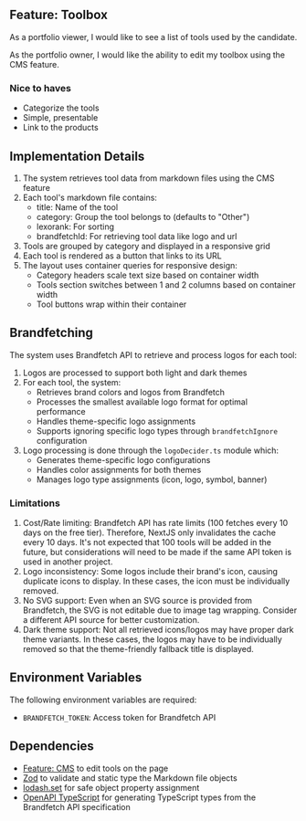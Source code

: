 ## Feature: Toolbox

As a portfolio viewer, I would like to see a list of tools used by the candidate.

As the portfolio owner, I would like the ability to edit my toolbox using the CMS feature.

### Nice to haves
- Categorize the tools
- Simple, presentable
- Link to the products

## Implementation Details

1. The system retrieves tool data from markdown files using the CMS feature
2. Each tool's markdown file contains:
   - title: Name of the tool
   - category: Group the tool belongs to (defaults to "Other")
   - lexorank: For sorting
   - brandfetchId: For retrieving tool data like logo and url
3. Tools are grouped by category and displayed in a responsive grid
4. Each tool is rendered as a button that links to its URL
5. The layout uses container queries for responsive design:
   - Category headers scale text size based on container width
   - Tools section switches between 1 and 2 columns based on container width
   - Tool buttons wrap within their container

## Brandfetching

The system uses Brandfetch API to retrieve and process logos for each tool:

1. Logos are processed to support both light and dark themes
2. For each tool, the system:
   - Retrieves brand colors and logos from Brandfetch
   - Processes the smallest available logo format for optimal performance
   - Handles theme-specific logo assignments
   - Supports ignoring specific logo types through `brandfetchIgnore` configuration
3. Logo processing is done through the `logoDecider.ts` module which:
   - Generates theme-specific logo configurations
   - Handles color assignments for both themes
   - Manages logo type assignments (icon, logo, symbol, banner)

### Limitations

1. Cost/Rate limiting: Brandfetch API has rate limits (100 fetches every 10 days on the free tier). Therefore, NextJS only invalidates the cache every 10 days. It's not expected that 100 tools will be added in the future, but considerations will need to be made if the same API token is used in another project.
2. Logo inconsistency: Some logos include their brand's icon, causing duplicate icons to display. In these cases, the icon must be individually removed.
3. No SVG support: Even when an SVG source is provided from Brandfetch, the SVG is not editable due to image tag wrapping. Consider a different API source for better customization.
4. Dark theme support: Not all retrieved icons/logos may have proper dark theme variants. In these cases, the logos may have to be individually removed so that the theme-friendly fallback title is displayed.

## Environment Variables

The following environment variables are required:

- `BRANDFETCH_TOKEN`: Access token for Brandfetch API

## Dependencies
- [Feature: CMS](../cms/README.md) to edit tools on the page
- [Zod](https://zod.dev/) to validate and static type the Markdown file objects
- [lodash.set](https://lodash.com/docs/4.17.15#set) for safe object property assignment
- [OpenAPI TypeScript](https://github.com/drwpow/openapi-typescript) for generating TypeScript types from the Brandfetch API specification
